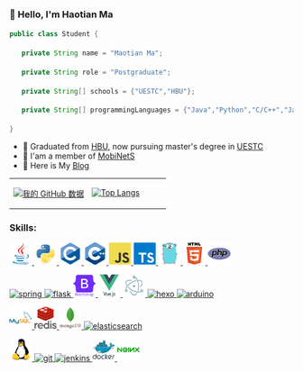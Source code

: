 ### 👋 Hello, I'm Haotian  Ma



```java
public class Student {

   private String name = "Maotian Ma";

   private String role = "Postgraduate";

   private String[] schools = {"UESTC","HBU"};

   private String[] programmingLanguages = {"Java","Python","C/C++","JavaScript"};
   
}
```


- 🏫 Graduated from [HBU](https://www.hbu.edu.cn/), now pursuing master's degree in [UESTC](https://www.uestc.edu.cn/)
- 👤 I'am a member of [MobiNetS](https://mobinets.cn/site/Main_Page) 
- 📑 Here is My [Blog](https://qylh.xyz/)

<!--
- ⌨ Java | Python | C/C++ | JavaScript
- 💙 Spring | Vue | Linux | OS | Network
-->

<table width="100%" >
<tr>
<td valign="top" width="50%">
  
[![我的 GitHub 数据](https://github-readme-stats.vercel.app/api?username=qy-liuhuo&theme=dark)]()

</td>
<td valign="top" width="50%">

[![Top Langs](https://github-readme-stats.vercel.app/api/top-langs/?username=qy-liuhuo&layout=compact)](https://github.com/qy-liuhuo/github-readme-stats)

</td>
</tr>
</table>

<h3 align="left">Skills:</h3>
<p align="left"> 
<a href="https://www.java.com" target="_blank" rel="noreferrer"> <img
        src="https://raw.githubusercontent.com/devicons/devicon/master/icons/java/java-original.svg" alt="java"
        width="40" height="40" /> </a> 
<a href="https://www.python.org" target="_blank" rel="noreferrer"> <img
        src="https://raw.githubusercontent.com/devicons/devicon/master/icons/python/python-original.svg" alt="python"
        width="40" height="40" /> </a> 
<a href="https://www.cprogramming.com/" target="_blank" rel="noreferrer"> <img
        src="https://raw.githubusercontent.com/devicons/devicon/master/icons/c/c-original.svg" alt="c" width="40"
        height="40" /> </a>
<a href="https://www.w3schools.com/cpp/" target="_blank" rel="noreferrer"> <img
        src="https://raw.githubusercontent.com/devicons/devicon/master/icons/cplusplus/cplusplus-original.svg"
        alt="cplusplus" width="40" height="40" /> </a> 
<a href="https://developer.mozilla.org/en-US/docs/Web/JavaScript" target="_blank" rel="noreferrer"> <img
        src="https://raw.githubusercontent.com/devicons/devicon/master/icons/javascript/javascript-original.svg"
        alt="javascript" width="40" height="40" /> </a> 
<a href="https://www.typescriptlang.org/" target="_blank" rel="noreferrer"> <img
        src="https://raw.githubusercontent.com/devicons/devicon/master/icons/typescript/typescript-original.svg"
        alt="typescript" width="40" height="40" /> </a>    
<a href="https://golang.org" target="_blank" rel="noreferrer"> <img
        src="https://raw.githubusercontent.com/devicons/devicon/master/icons/go/go-original.svg" alt="go" width="40"
        height="40" /> </a> 
<a href="https://www.w3.org/html/" target="_blank" rel="noreferrer"> <img
        src="https://raw.githubusercontent.com/devicons/devicon/master/icons/html5/html5-original-wordmark.svg"
        alt="html5" width="40" height="40" /> </a> 
<a href="https://www.php.net" target="_blank" rel="noreferrer"> <img
        src="https://raw.githubusercontent.com/devicons/devicon/master/icons/php/php-original.svg" alt="php" width="40"
        height="40" /> </a> 
</p>
<p align="left"> 
<a href="https://spring.io/" target="_blank" rel="noreferrer"> <img
        src="https://www.vectorlogo.zone/logos/springio/springio-icon.svg" alt="spring" width="40" height="40" /> </a>
<a href="https://flask.palletsprojects.com/" target="_blank"
    rel="noreferrer"> <img src="https://www.vectorlogo.zone/logos/pocoo_flask/pocoo_flask-icon.svg" alt="flask"
        width="40" height="40" /> </a> 
<a href="https://getbootstrap.com" target="_blank" rel="noreferrer"> <img
        src="https://raw.githubusercontent.com/devicons/devicon/master/icons/bootstrap/bootstrap-plain-wordmark.svg"
        alt="bootstrap" width="40" height="40" /> </a>
<a href="https://vuejs.org/" target="_blank" rel="noreferrer">
    <img src="https://raw.githubusercontent.com/devicons/devicon/master/icons/vuejs/vuejs-original-wordmark.svg"
        alt="vuejs" width="40" height="40" /> </a>
<a href="https://www.electronjs.org" target="_blank" rel="noreferrer"> <img
        src="https://raw.githubusercontent.com/devicons/devicon/master/icons/electron/electron-original.svg"
        alt="electron" width="40" height="40" /> </a> 
<a href="hexo.io/" target="_blank" rel="noreferrer"> <img
        src="https://www.vectorlogo.zone/logos/hexoio/hexoio-icon.svg" alt="hexo" width="40" height="40" /> </a> 
<a href="https://www.arduino.cc/" target="_blank" rel="noreferrer"> <img
        src="https://cdn.worldvectorlogo.com/logos/arduino-1.svg" alt="arduino" width="40" height="40" /> </a>
</p>

<p align="left"> 
<a href="https://www.mysql.com/" target="_blank" rel="noreferrer">
    <img src="https://raw.githubusercontent.com/devicons/devicon/master/icons/mysql/mysql-original-wordmark.svg"
        alt="mysql" width="40" height="40" /> </a> 
<a href="https://redis.io" target="_blank" rel="noreferrer"> <img
        src="https://raw.githubusercontent.com/devicons/devicon/master/icons/redis/redis-original-wordmark.svg"
        alt="redis" width="40" height="40" /> </a> 
<a href="https://www.mongodb.com/" target="_blank" rel="noreferrer"> <img
        src="https://raw.githubusercontent.com/devicons/devicon/master/icons/mongodb/mongodb-original-wordmark.svg"
        alt="mongodb" width="40" height="40" /> </a>
<a href="https://www.elastic.co" target="_blank" rel="noreferrer"><img src="https://www.vectorlogo.zone/logos/elastic/elastic-icon.svg" alt="elasticsearch" width="40" height="40" /></a> 
</p>

<p align="left"> 
<a href="https://www.linux.org/" target="_blank" rel="noreferrer"> <img
        src="https://raw.githubusercontent.com/devicons/devicon/master/icons/linux/linux-original.svg" alt="linux"
        width="40" height="40" /> </a>
<a href="https://git-scm.com/" target="_blank" rel="noreferrer"> <img
        src="https://www.vectorlogo.zone/logos/git-scm/git-scm-icon.svg" alt="git" width="40" height="40" /> </a> 
<a href="https://www.jenkins.io" target="_blank"
    rel="noreferrer"> <img src="https://www.vectorlogo.zone/logos/jenkins/jenkins-icon.svg" alt="jenkins" width="40"
        height="40" /> </a> 
<a href="https://www.docker.com/" target="_blank" rel="noreferrer"> <img
        src="https://raw.githubusercontent.com/devicons/devicon/master/icons/docker/docker-original-wordmark.svg"
        alt="docker" width="40" height="40" /> </a> 
<a href="https://www.nginx.com" target="_blank" rel="noreferrer">
    <img src="https://raw.githubusercontent.com/devicons/devicon/master/icons/nginx/nginx-original.svg" alt="nginx"
        width="40" height="40" /> </a> 
</p>


